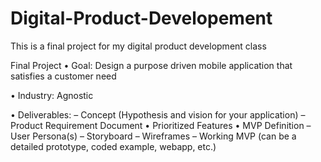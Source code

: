 # Digital-Product-Developement
This is a final project for my digital product development class

Final Project
• Goal: Design a purpose driven mobile application that satisfies a customer need

• Industry: Agnostic

• Deliverables:
  – Concept (Hypothesis and vision for your application)
  – Product Requirement Document
• Prioritized Features
• MVP Definition
  – User Persona(s)
  – Storyboard
  – Wireframes
  – Working MVP (can be a detailed prototype, coded example, webapp, etc.)
